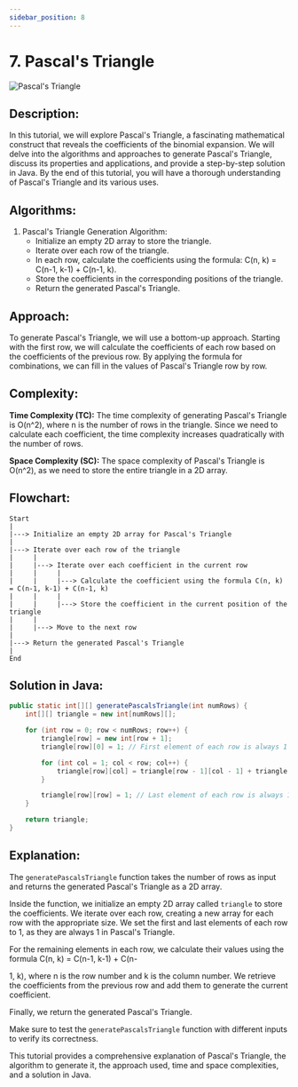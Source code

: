 ```yaml
---
sidebar_position: 8
---
```


# 7. Pascal's Triangle

![Pascal's Triangle](./img/PascalTriangleAnimated.gif)

## Description:
In this tutorial, we will explore Pascal's Triangle, a fascinating mathematical construct that reveals the coefficients of the binomial expansion. We will delve into the algorithms and approaches to generate Pascal's Triangle, discuss its properties and applications, and provide a step-by-step solution in Java. By the end of this tutorial, you will have a thorough understanding of Pascal's Triangle and its various uses.

## Algorithms:
1. Pascal's Triangle Generation Algorithm:
   - Initialize an empty 2D array to store the triangle.
   - Iterate over each row of the triangle.
   - In each row, calculate the coefficients using the formula: C(n, k) = C(n-1, k-1) + C(n-1, k).
   - Store the coefficients in the corresponding positions of the triangle.
   - Return the generated Pascal's Triangle.

## Approach:
To generate Pascal's Triangle, we will use a bottom-up approach. Starting with the first row, we will calculate the coefficients of each row based on the coefficients of the previous row. By applying the formula for combinations, we can fill in the values of Pascal's Triangle row by row.

## Complexity:
**Time Complexity (TC):**
The time complexity of generating Pascal's Triangle is O(n^2), where n is the number of rows in the triangle. Since we need to calculate each coefficient, the time complexity increases quadratically with the number of rows.

**Space Complexity (SC):**
The space complexity of Pascal's Triangle is O(n^2), as we need to store the entire triangle in a 2D array.

## Flowchart:
```
Start
|
|---> Initialize an empty 2D array for Pascal's Triangle
|
|---> Iterate over each row of the triangle
|     |
|     |---> Iterate over each coefficient in the current row
|     |     |
|     |     |---> Calculate the coefficient using the formula C(n, k) = C(n-1, k-1) + C(n-1, k)
|     |     |
|     |     |---> Store the coefficient in the current position of the triangle
|     |
|     |---> Move to the next row
|
|---> Return the generated Pascal's Triangle
|
End
```

## Solution in Java:
```java
public static int[][] generatePascalsTriangle(int numRows) {
    int[][] triangle = new int[numRows][];

    for (int row = 0; row < numRows; row++) {
        triangle[row] = new int[row + 1];
        triangle[row][0] = 1; // First element of each row is always 1

        for (int col = 1; col < row; col++) {
            triangle[row][col] = triangle[row - 1][col - 1] + triangle[row - 1][col];
        }

        triangle[row][row] = 1; // Last element of each row is always 1
    }

    return triangle;
}
```

## Explanation:
The `generatePascalsTriangle` function takes the number of rows as input and returns the generated Pascal's Triangle as a 2D array.

Inside the function, we initialize an empty 2D array called `triangle` to store the coefficients. We iterate over each row, creating a new array for each row with the appropriate size. We set the first and last elements of each row to 1, as they are always 1 in Pascal's Triangle.

For the remaining elements in each row, we calculate their values using the formula C(n, k) = C(n-1, k-1) + C(n-

1, k), where n is the row number and k is the column number. We retrieve the coefficients from the previous row and add them to generate the current coefficient.

Finally, we return the generated Pascal's Triangle.

Make sure to test the `generatePascalsTriangle` function with different inputs to verify its correctness.

This tutorial provides a comprehensive explanation of Pascal's Triangle, the algorithm to generate it, the approach used, time and space complexities, and a solution in Java.
